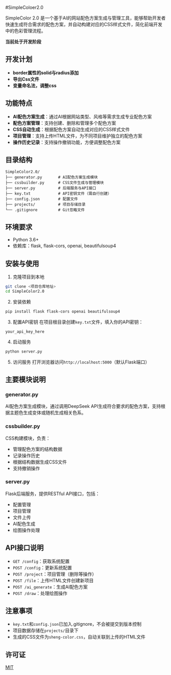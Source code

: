 #SimpleColoer2.0

SimpleColor 2.0 是一个基于AI的网站配色方案生成与管理工具，能够帮助开发者快速生成符合需求的配色方案，并自动构建对应的CSS样式文件，简化前端开发中的色彩管理流程。

**当前处于开发阶段**
## 开发计划
- **border属性的solid与radius添加**
- **导出Css文件**
- **变量命名法，调整css**



## 功能特点

- **AI配色方案生成**：通过AI根据网站类型、风格等需求生成专业配色方案
- **配色方案管理**：支持创建、删除和管理多个配色方案
- **CSS自动生成**：根据配色方案自动生成对应的CSS样式文件
- **项目管理**：支持上传HTML文件，为不同项目维护独立的配色方案
- **操作历史记录**：支持操作撤销功能，方便调整配色方案

## 目录结构

```
SimpleColor2.0/
├── generator.py       # AI配色方案生成模块
├── cssbuilder.py      # CSS文件生成与管理模块
├── server.py          # 后端服务与API接口
├── key.txt            # API密钥文件（需自行创建）
├── config.json        # 配置文件
├── projects/          # 项目存储目录
└── .gitignore         # Git忽略文件
```

## 环境要求

- Python 3.6+
- 依赖库：flask, flask-cors, openai, beautifulsoup4

## 安装与使用

1. 克隆项目到本地
```bash
git clone <项目仓库地址>
cd SimpleColor2.0
```

2. 安装依赖
```bash
pip install flask flask-cors openai beautifulsoup4
```

3. 配置API密钥
在项目根目录创建`key.txt`文件，填入你的API密钥：
```
your_api_key_here
```

4. 启动服务
```bash
python server.py
```

5. 访问服务
打开浏览器访问`http://localhost:5000`（默认Flask端口）

## 主要模块说明

### generator.py
AI配色方案生成模块，通过调用DeepSeek API生成符合要求的配色方案，支持根据主题色生成变体或随机生成相关色系。

### cssbuilder.py
CSS构建模块，负责：
- 管理配色方案的结构数据
- 记录操作历史
- 根据结构数据生成CSS文件
- 支持撤销操作

### server.py
Flask后端服务，提供RESTful API接口，包括：
- 配置管理
- 项目管理
- 文件上传
- AI配色生成
- 绘图操作处理

## API接口说明

- `GET /config`：获取系统配置
- `POST /config`：更新系统配置
- `POST /project`：项目管理（删除等操作）
- `POST /file`：上传HTML文件创建新项目
- `POST /ai_generate`：生成AI配色方案
- `POST /draw`：处理绘图操作

## 注意事项

- `key.txt`和`config.json`已加入.gitignore，不会被提交到版本控制
- 项目数据存储在`projects/`目录下
- 生成的CSS文件为`sheng-color.css`，自动关联到上传的HTML文件

## 许可证

[MIT](LICENSE)
